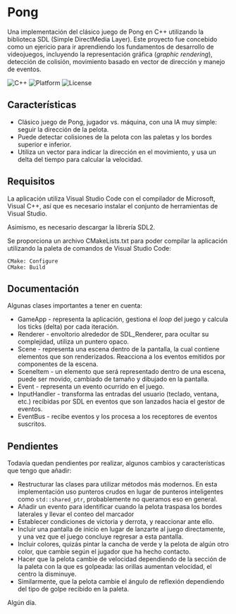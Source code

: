 # Pong

Una implementación del clásico juego de Pong en C++ utilizando la biblioteca SDL (Simple DirectMedia Layer). Este proyecto fue concebido como un ejericio para ir aprendiendo los fundamentos de desarrollo de videojuegos, incluyendo la representación gráfica (_graphic rendering_), detección de colisión, movimiento basado en vector de dirección y manejo de eventos. 

![C++](https://img.shields.io/badge/C++-20+-blue?logo=cplusplus)
![Platform](https://img.shields.io/badge/Platform-Windows-lightgrey)
![License](https://img.shields.io/badge/License-MIT-green)

## Características

* Clásico juego de Pong, jugador vs. máquina, con una IA muy simple: seguir la dirección de la pelota. 
* Puede detectar colisiones de la pelota con las paletas y los bordes superior e inferior. 
* Utiliza un vector para indicar la dirección en el movimiento, y usa un delta del tiempo para calcular la velocidad. 

## Requisitos

La aplicación utiliza Visual Studio Code con el compilador de Microsoft, Visual C++, así que es necesario instalar el conjunto de herramientas de Visual Studio. 

Asimismo, es necesario descargar la librería SDL2. 

Se proporciona un archivo CMakeLists.txt para poder compilar la aplicación utilizando la paleta de comandos de Visual Studio Code:

```
CMake: Configure
CMake: Build
```

## Documentación

Algunas clases importantes a tener en cuenta:

* GameApp - representa la aplicación, gestiona el _loop_ del juego y calcula los ticks (delta) por cada iteración. 
* Renderer - envoltorio alrededor de SDL_Renderer, para ocultar su complejidad, utiliza un puntero opaco. 
* Scene - representa una escena dentro de la pantalla, la cual contiene elementos que son renderizados. Reacciona a los eventos emitidos por componentes de la escena. 
* SceneItem - un elemento que será representado dentro de una escena, puede ser movido, cambiado de tamaño y dibujado en la pantalla. 
* Event - representa un evento ocurrido en el juego. 
* InputHandler - transforma las entradas del usuario (teclado, ventana, etc.) recibidas por SDL en eventos que son lanzados hacia el gestor de eventos.  
* EventBus - recibe eventos y los procesa a los receptores de eventos suscritos. 

## Pendientes

Todavía quedan pendientes por realizar, algunos cambios y características que tengo que añadir: 

* Restructurar las clases para utilizar métodos más modernos. En esta implementación uso punteros crudos en lugar de punteros inteligentes como ```std::shared_ptr```, probablemente no queramos eso en general. 
* Añadir un evento para identificar cuando la pelota traspasa los bordes laterales y llevar el conteo del marcador
* Establecer condiciones de victoria y derrota, y reaccionar ante ello. 
* Incluir una pantalla de inicio en lugar de lanzarte al juego directamente, y una vez que el juego concluye regresar a esta pantalla. 
* Incluir colores, quizás pintar la cancha de verde y la pelota de algún otro color, que cambie según el jugador que ha hecho contacto.
* Hacer que la pelota cambie de velocidad dependiendo de la sección de la paleta con la que es golpeada: las orillas aumentan velocidad, el centro la disminuye.
* Similarmente, que la pelota cambie el ángulo de reflexión dependiendo del tipo de golpe recibido en la paleta. 

Algún día.